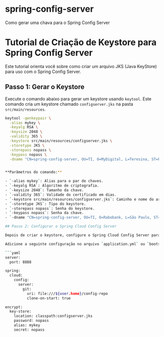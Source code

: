 # spring-config-server

Como gerar uma chava para o Spring Config Server

# Tutorial de Criação de Keystore para Spring Config Server

Este tutorial orienta você sobre como criar um arquivo JKS (Java KeyStore) para uso com o Spring Config Server. 

## Passo 1: Gerar o Keystore

Execute o comando abaixo para gerar um keystore usando `keytool`. Este comando cria um keystore chamado `configserver.jks` na pasta `src/main/resources`.

```sh
keytool -genkeypair \
  -alias mykey \
  -keyalg RSA \
  -keysize 2048 \
  -validity 365 \
  -keystore src/main/resources/configserver.jks \
  -storetype JKS \
  -storepass nopass \
  -keypass nopass \
  -dname "CN=spring-config-server, OU=TI, O=MyDigital, L=Teresina, ST=Piauí, C=BR"


**Parâmetros do comando:**

- `-alias mykey`: Alias para o par de chaves.
- `-keyalg RSA`: Algoritmo de criptografia.
- `-keysize 2048`: Tamanho da chave.
- `-validity 365`: Validade do certificado em dias.
- `-keystore src/main/resources/configserver.jks`: Caminho e nome do arquivo keystore.
- `-storetype JKS`: Tipo do keystore.
- `-storepass nopass`: Senha do keystore.
- `-keypass nopass`: Senha da chave.
- `-dname "CN=spring-config-server, OU=TI, O=Rabobank, L=São Paulo, ST=São Paulo, C=BR"`: Informações do certificado.

## Passo 2: Configurar o Spring Cloud Config Server

Depois de criar o keystore, configure o Spring Cloud Config Server para usar o arquivo JKS.

Adicione a seguinte configuração no arquivo `application.yml` ou `bootstrap.yml` do Config Server:

```yaml
server:
  port: 8888

spring:
  cloud:
    config:
      server:
        git:
          uri: file:///${user.home}/config-repo
          clone-on-start: true

encrypt:
  key-store:
    location: classpath:configserver.jks
    password: nopass
    alias: mykey
    secret: nopass
